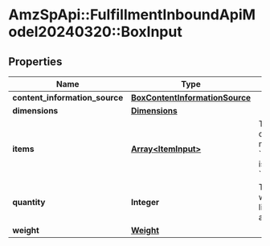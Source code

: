 # AmzSpApi::FulfillmentInboundApiModel20240320::BoxInput

## Properties
Name | Type | Description | Notes
------------ | ------------- | ------------- | -------------
**content_information_source** | [**BoxContentInformationSource**](BoxContentInformationSource.md) |  | 
**dimensions** | [**Dimensions**](Dimensions.md) |  | 
**items** | [**Array&lt;ItemInput&gt;**](ItemInput.md) | The items and their quantity in the box. This must be empty if the box &#x60;contentInformationSource&#x60; is &#x60;BARCODE_2D&#x60; or &#x60;MANUAL_PROCESS&#x60;. | [optional] 
**quantity** | **Integer** | The number of containers where all other properties like weight or dimensions are identical. | 
**weight** | [**Weight**](Weight.md) |  | 

